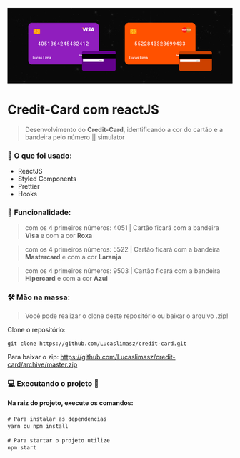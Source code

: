<p align="center">
  <img src="wallpaper.jpg" alt="Credit Card" />
</p>

# Credit-Card com reactJS

> Desenvolvimento do **Credit-Card**, identificando a cor do cartão e a bandeira pelo número || simulator

### 📄 O que foi usado:

- ReactJS
- Styled Components
- Prettier
- Hooks


### 🎯 Funcionalidade:

> com os 4 primeiros números: 4051 | Cartão ficará com a bandeira **Visa** e com a cor **Roxa**

> com os 4 primeiros números: 5522 | Cartão ficará com a bandeira **Mastercard** e com a cor **Laranja**

> com os 4 primeiros números: 9503 | Cartão ficará com a bandeira **Hipercard** e com a cor **Azul**

### 🛠 Mão na massa:

> Você pode realizar o clone deste repositório ou baixar o arquivo .zip!

Clone o repositório:

````
git clone https://github.com/Lucaslimasz/credit-card.git
````

Para baixar o zip: https://github.com/Lucaslimasz/credit-card/archive/master.zip

### 💻 Executando o projeto 🚀

#### Na raiz do projeto, execute os comandos:

````
# Para instalar as dependências
yarn ou npm install

# Para startar o projeto utilize
npm start
````
